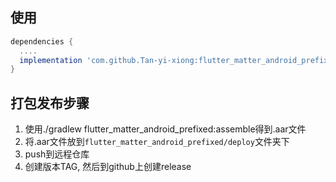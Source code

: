 ## 使用

```Groovy
dependencies {
  ....
  implementation 'com.github.Tan-yi-xiong:flutter_matter_android_prefixed:lastVersion'
}
```


## 打包发布步骤

1. 使用./gradlew flutter_matter_android_prefixed:assemble得到.aar文件
2. 将.aar文件放到`flutter_matter_android_prefixed/deploy`文件夹下
3. push到远程仓库
4. 创建版本TAG, 然后到github上创建release